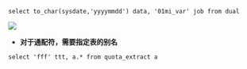 ```
select to_char(sysdate,'yyyymmdd') data, '01mi_var' job from dual
```

![](http://upload-images.jianshu.io/upload_images/3022282-467225a7ab566523.png?imageMogr2/auto-orient/strip%7CimageView2/2/w/1240)

- **对于通配符，需要指定表的别名**
```
select 'fff' ttt, a.* from quota_extract a
```

